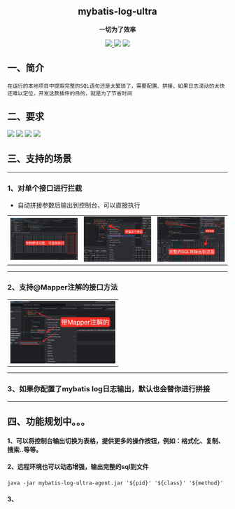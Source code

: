 <h2 align="center">mybatis-log-ultra</h2>

<p align="center">
	<strong>一切为了效率</strong>
</p>

<p align="center">
    <a href="http://www.apache.org/licenses/LICENSE-2.0.html" target="_blank">
        <img src="http://img.shields.io/:license-apache-brightgreen.svg" >
    </a>
    <a>
        <img src="https://img.shields.io/badge/JDK-1.8+-green.svg" >
    </a>
    <a>
        <img src="https://img.shields.io/badge/IDEA-2023.0+-green.svg" >
    </a>
</p>

## 一、简介

`在运行的本地项目中提取完整的SQL语句还是太繁琐了，需要配置、拼接，如果日志滚动的太快还难以定位，开发这款插件的目的，就是为了节省时间`

## 二、要求

<p>
    <a>
        <img src="https://img.shields.io/badge/JDK-1.8+-green.svg" >
    </a>
    <a>
        <img src="https://img.shields.io/badge/IDEA-2023.0+-green.svg" >
    </a>
    <a>
        <img src="https://img.shields.io/badge/Mybatis-必选-green.svg" >
    </a>
    <a>
        <img src="https://img.shields.io/badge/Spring-非必选-green.svg" >
    </a>
</p>

## 三、支持的场景

---

### 1、对单个接口进行拦截

- 自动拼接参数后输出到控制台，可以直接执行

<table>
    <tr>
        <td><img src="./picture/参数拼接完整，可直接执行.png" alt="参数拼接完整" width="240"></td>
        <td><img src="./picture/增强这个接口.png" alt="增强这个接口" width="240"></td>
        <td><img src="./picture/完整的SQL输出.png" alt="完整的SQL输出" width="240"></td>
    </tr>
</table>

---

### 2、支持@Mapper注解的接口方法

<table>
    <tr>
        <td><img src="./picture/带mapper注解的.jpg" width="240" alt=""></td>
    </tr>
</table>

---

### 3、如果你配置了mybatis log日志输出，默认也会替你进行拼接

---

## 四、功能规划中。。。

#### 1、可以将控制台输出切换为表格，提供更多的操作按钮，例如：格式化、复制、搜索..等等。

#### 2、远程环境也可以动态增强，输出完整的sql到文件

```shell
java -jar mybatis-log-ultra-agent.jar '${pid}' '${class}' '${method}'
```

#### 3、

